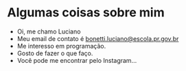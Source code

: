 # Algumas coisas sobre mim


- Oi, me chamo Luciano
- Meu email de contato é bonetti.luciano@escola.pr.gov.br
- Me interesso em programação.
- Gosto de fazer o que faço.
- Você pode me encontrar pelo Instagram...

<!---
LucianoDalloBonetti/LucianoDalloBonetti is a ✨ special ✨ repository because its `README.md` (this file) appears on your GitHub profile.
You can click the Preview link to take a look at your changes.
--->
